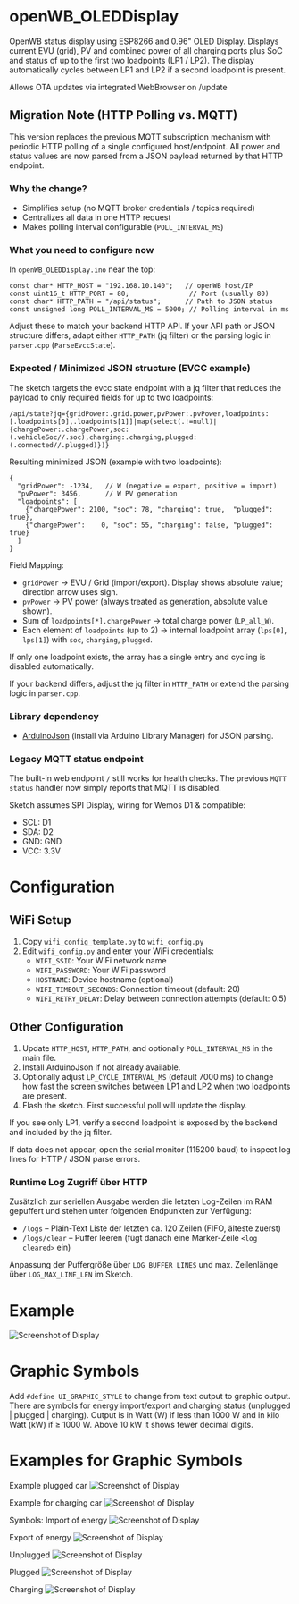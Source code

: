 # openWB_OLEDDisplay
OpenWB status display using ESP8266 and 0.96" OLED Display.
Displays current EVU (grid), PV and combined power of all charging ports plus SoC and status of up to the first two loadpoints (LP1 / LP2). The display automatically cycles between LP1 and LP2 if a second loadpoint is present.

Allows OTA updates via integrated WebBrowser on <ip of ESP>/update

## Migration Note (HTTP Polling vs. MQTT)
This version replaces the previous MQTT subscription mechanism with periodic HTTP polling of a single configured host/endpoint. All power and status values are now parsed from a JSON payload returned by that HTTP endpoint.

### Why the change?
* Simplifies setup (no MQTT broker credentials / topics required)
* Centralizes all data in one HTTP request
* Makes polling interval configurable (`POLL_INTERVAL_MS`)

### What you need to configure now
In `openWB_OLEDDisplay.ino` near the top:
```
const char* HTTP_HOST = "192.168.10.140";   // openWB host/IP
const uint16_t HTTP_PORT = 80;               // Port (usually 80)
const char* HTTP_PATH = "/api/status";      // Path to JSON status
const unsigned long POLL_INTERVAL_MS = 5000; // Polling interval in ms
```
Adjust these to match your backend HTTP API. If your API path or JSON structure differs, adapt either `HTTP_PATH` (jq filter) or the parsing logic in `parser.cpp` (`ParseEvccState`).

### Expected / Minimized JSON structure (EVCC example)
The sketch targets the evcc state endpoint with a jq filter that reduces the payload to only required fields for up to two loadpoints:

`/api/state?jq={gridPower:.grid.power,pvPower:.pvPower,loadpoints:[.loadpoints[0],.loadpoints[1]]|map(select(.!=null)|{chargePower:.chargePower,soc:(.vehicleSoc//.soc),charging:.charging,plugged:(.connected//.plugged)})}`

Resulting minimized JSON (example with two loadpoints):
```
{
  "gridPower": -1234,   // W (negative = export, positive = import)
  "pvPower": 3456,      // W PV generation
  "loadpoints": [
    {"chargePower": 2100, "soc": 78, "charging": true,  "plugged": true},
    {"chargePower":    0, "soc": 55, "charging": false, "plugged": true}
  ]
}
```
Field Mapping:
* `gridPower` -> EVU / Grid (import/export). Display shows absolute value; direction arrow uses sign.
* `pvPower` -> PV power (always treated as generation, absolute value shown).
* Sum of `loadpoints[*].chargePower` -> total charge power (`LP_all_W`).
* Each element of `loadpoints` (up to 2) -> internal loadpoint array (`lps[0]`, `lps[1]`) with `soc`, `charging`, `plugged`.

If only one loadpoint exists, the array has a single entry and cycling is disabled automatically.

If your backend differs, adjust the jq filter in `HTTP_PATH` or extend the parsing logic in `parser.cpp`.

### Library dependency
* [ArduinoJson](https://arduinojson.org/) (install via Arduino Library Manager) for JSON parsing.

### Legacy MQTT status endpoint
The built-in web endpoint `/` still works for health checks. The previous `MQTT status` handler now simply reports that MQTT is disabled.

Sketch assumes SPI Display, wiring for Wemos D1 & compatible:
* SCL: D1
* SDA: D2
* GND: GND
* VCC: 3.3V

# Configuration

## WiFi Setup
1. Copy `wifi_config_template.py` to `wifi_config.py`
2. Edit `wifi_config.py` and enter your WiFi credentials:
   - `WIFI_SSID`: Your WiFi network name
   - `WIFI_PASSWORD`: Your WiFi password
   - `HOSTNAME`: Device hostname (optional)
   - `WIFI_TIMEOUT_SECONDS`: Connection timeout (default: 20)
   - `WIFI_RETRY_DELAY`: Delay between connection attempts (default: 0.5)

## Other Configuration
1. Update `HTTP_HOST`, `HTTP_PATH`, and optionally `POLL_INTERVAL_MS` in the main file.
2. Install ArduinoJson if not already available.
3. Optionally adjust `LP_CYCLE_INTERVAL_MS` (default 7000 ms) to change how fast the screen switches between LP1 and LP2 when two loadpoints are present.
4. Flash the sketch. First successful poll will update the display.

If you see only LP1, verify a second loadpoint is exposed by the backend and included by the jq filter.

If data does not appear, open the serial monitor (115200 baud) to inspect log lines for HTTP / JSON parse errors.

### Runtime Log Zugriff über HTTP
Zusätzlich zur seriellen Ausgabe werden die letzten Log-Zeilen im RAM gepuffert und stehen unter folgenden Endpunkten zur Verfügung:
* `/logs` – Plain-Text Liste der letzten ca. 120 Zeilen (FIFO, älteste zuerst)
* `/logs/clear` – Puffer leeren (fügt danach eine Marker-Zeile `<log cleared>` ein)

Anpassung der Puffergröße über `LOG_BUFFER_LINES` und max. Zeilenlänge über `LOG_MAX_LINE_LEN` im Sketch.

# Example
![Screenshot of Display](images/Display1.jpg)

# Graphic Symbols
Add `#define UI_GRAPHIC_STYLE` to change from text output to graphic output. There are symbols for energy import/export and charging status (unplugged | plugged | charging).
Output is in Watt (W) if less than 1000 W and in kilo Watt (kW) if ≥ 1000 W. Above 10 kW it shows fewer decimal digits.

# Examples for Graphic Symbols
Example plugged car
![Screenshot of Display](images/Display_example_1.jpg)

Example for charging car
![Screenshot of Display](images/Display_example_2.jpg)

Symbols:
Import of energy
![Screenshot of Display](images/Display_import.jpg)

Export of energy
![Screenshot of Display](images/Display_export.jpg)

Unplugged
![Screenshot of Display](images/Display_unplugged.jpg)

Plugged
![Screenshot of Display](images/Display_plugged.jpg)

Charging
![Screenshot of Display](images/Display_charging.jpg)
